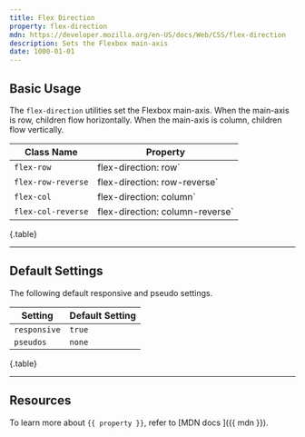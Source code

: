 ```yaml
---
title: Flex Direction
property: flex-direction
mdn: https://developer.mozilla.org/en-US/docs/Web/CSS/flex-direction
description: Sets the Flexbox main-axis
date: 1000-01-01
---
```


## Basic Usage

The `flex-direction` utilities set the Flexbox main-axis. When the main-axis is row, children flow horizontally. When the main-axis is column, children flow vertically.

| Class Name         | Property                        |
| ------------------ | ------------------------------- |
| `flex-row`         | flex-direction: row`            |
| `flex-row-reverse` | flex-direction: row-reverse`    |
| `flex-col`         | flex-direction: column`         |
| `flex-col-reverse` | flex-direction: column-reverse` |

{.table}

---

## Default Settings

The following default responsive and pseudo settings.

| Setting      | Default Setting |
| ------------ | --------------- |
| `responsive` | `true`          |
| `pseudos`    | `none`          |

{.table}

---

## Resources

To learn more about `{{ property }}`, refer to [MDN docs <i class="far fa-external-link ml-6"></i>]({{ mdn }}).
